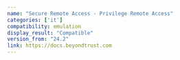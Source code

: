 ```yaml
---
name: "Secure Remote Access - Privilege Remote Access"
categories: ['it']
compatibility: emulation
display_result: "Compatible"
version_from: "24.2"
link: https://docs.beyondtrust.com
---
```

